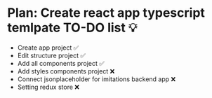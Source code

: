# Plan: Create react app typescript temlpate TO-DO list 💡
- Create app project ✅
- Edit structure project ✅
- Add all components project ✅
- Add styles components project ❌
- Connect jsonplaceholder for imitations backend app ❌
- Setting redux store ❌